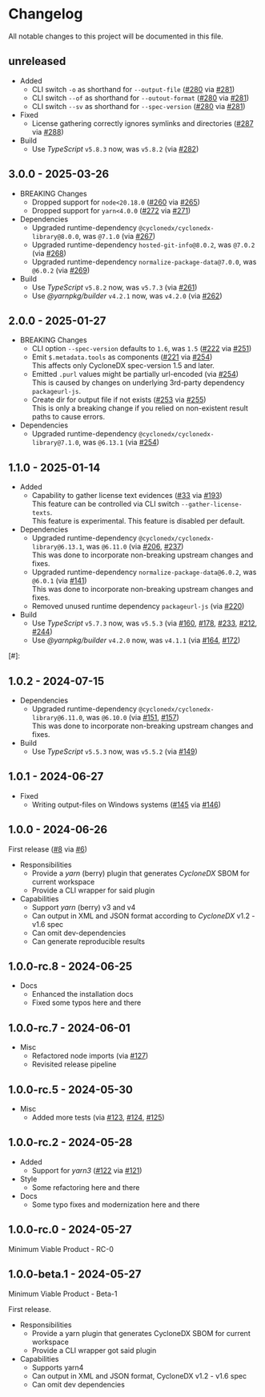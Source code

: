 # Changelog

All notable changes to this project will be documented in this file.

## unreleased

<!-- add unreleased items here -->

* Added
  * CLI switch `-o`   as shorthand for `--output-file` ([#280] via [#281])
  * CLI switch `--of` as shorthand for `--outout-format` ([#280] via [#281])
  * CLI switch `--sv` as shorthand for `--spec-version` ([#280] via [#281])
* Fixed
  * License gathering correctly ignores symlinks and directories ([#287] via [#288])
* Build
  * Use _TypeScript_ `v5.8.3` now, was `v5.8.2` (via [#282])

[#280]: https://github.com/CycloneDX/cyclonedx-node-yarn/issues/280
[#281]: https://github.com/CycloneDX/cyclonedx-node-yarn/pull/281
[#282]: https://github.com/CycloneDX/cyclonedx-node-yarn/pull/282
[#287]: https://github.com/CycloneDX/cyclonedx-node-yarn/issues/287
[#288]: https://github.com/CycloneDX/cyclonedx-node-yarn/pull/288

## 3.0.0 - 2025-03-26

* BREAKING Changes
  * Dropped support for `node<20.18.0` ([#260] via [#265])
  * Dropped support for `yarn<4.0.0` ([#272] via [#271])
* Dependencies
  * Upgraded runtime-dependency `@cyclonedx/cyclonedx-library@8.0.0`, was `@7.1.0` (via [#267])
  * Upgraded runtime-dependency `hosted-git-info@8.0.2`, was `@7.0.2` (via [#268])
  * Upgraded runtime-dependency `normalize-package-data@7.0.0`, was `@6.0.2` (via [#269])
* Build
  * Use _TypeScript_ `v5.8.2` now, was `v5.7.3` (via [#261])
  * Use _@yarnpkg/builder_ `v4.2.1` now, was `v4.2.0` (via [#262])

[#260]: https://github.com/CycloneDX/cyclonedx-node-yarn/issues/260
[#261]: https://github.com/CycloneDX/cyclonedx-node-yarn/pull/261
[#262]: https://github.com/CycloneDX/cyclonedx-node-yarn/pull/262
[#265]: https://github.com/CycloneDX/cyclonedx-node-yarn/pull/265
[#267]: https://github.com/CycloneDX/cyclonedx-node-yarn/pull/267
[#268]: https://github.com/CycloneDX/cyclonedx-node-yarn/pull/268
[#269]: https://github.com/CycloneDX/cyclonedx-node-yarn/pull/269
[#271]: https://github.com/CycloneDX/cyclonedx-node-yarn/pull/271
[#272]: https://github.com/CycloneDX/cyclonedx-node-yarn/issues/272

## 2.0.0 - 2025-01-27

* BREAKING Changes
  * CLI option `--spec-version` defaults to `1.6`, was `1.5` ([#222] via [#251])
  * Emit `$.metadata.tools` as components ([#221] via [#254])  
    This affects only CycloneDX spec-version 1.5 and later.
  * Emitted `.purl` values might be partially url-encoded (via [#254])  
    This is caused by changes on underlying 3rd-party dependency `packageurl-js`.
  * Create dir for output file if not exists ([#253] via [#255])  
    This is only a breaking change if you relied on non-existent result paths to cause errors.
* Dependencies
  * Upgraded runtime-dependency `@cyclonedx/cyclonedx-library@7.1.0`, was `@6.13.1` (via [#254])

[#221]: https://github.com/CycloneDX/cyclonedx-node-yarn/issues/221
[#222]: https://github.com/CycloneDX/cyclonedx-node-yarn/issues/222
[#251]: https://github.com/CycloneDX/cyclonedx-node-yarn/pull/251
[#253]: https://github.com/CycloneDX/cyclonedx-node-yarn/issues/253
[#254]: https://github.com/CycloneDX/cyclonedx-node-yarn/pull/254
[#255]: https://github.com/CycloneDX/cyclonedx-node-yarn/pull/255

## 1.1.0 - 2025-01-14

* Added
  * Capability to gather license text evidences ([#33] via [#193])  
    This feature can be controlled via CLI switch `--gather-license-texts`.  
    This feature is experimental. This feature is disabled per default.
* Dependencies
  * Upgraded runtime-dependency `@cyclonedx/cyclonedx-library@6.13.1`, was `@6.11.0` (via [#206], [#237])  
    This was done to incorporate non-breaking upstream changes and fixes.
  * Upgraded runtime-dependency `normalize-package-data@6.0.2`, was `@6.0.1` (via [#141])  
    This was done to incorporate non-breaking upstream changes and fixes.
  * Removed unused runtime dependency `packageurl-js` (via [#220])
* Build
  * Use _TypeScript_ `v5.7.3` now, was `v5.5.3` (via [#160], [#178], [#233], [#212], [#244])
  * Use _@yarnpkg/builder_ `v4.2.0` now, was `v4.1.1` (via [#164], [#172])

[#33]: https://github.com/CycloneDX/cyclonedx-node-yarn/issues/33
[#141]: https://github.com/CycloneDX/cyclonedx-node-yarn/pull/141
[#160]: https://github.com/CycloneDX/cyclonedx-node-yarn/pull/160
[#164]: https://github.com/CycloneDX/cyclonedx-node-yarn/pull/164
[#172]: https://github.com/CycloneDX/cyclonedx-node-yarn/pull/172
[#178]: https://github.com/CycloneDX/cyclonedx-node-yarn/pull/178
[#193]: https://github.com/CycloneDX/cyclonedx-node-yarn/pull/193
[#206]: https://github.com/CycloneDX/cyclonedx-node-yarn/pull/206
[#212]: https://github.com/CycloneDX/cyclonedx-node-yarn/pull/212
[#220]: https://github.com/CycloneDX/cyclonedx-node-yarn/pull/220
[#233]: https://github.com/CycloneDX/cyclonedx-node-yarn/pull/233
[#237]: https://github.com/CycloneDX/cyclonedx-node-yarn/pull/237
[#244]: https://github.com/CycloneDX/cyclonedx-node-yarn/pull/244
[#]:

## 1.0.2 - 2024-07-15

* Dependencies
  * Upgraded runtime-dependency `@cyclonedx/cyclonedx-library@6.11.0`, was `@6.10.0` (via [#151], [#157])  
    This was done to incorporate non-breaking upstream changes and fixes.
* Build
  * Use _TypeScript_ `v5.5.3` now, was `v5.5.2` (via [#149]) 

[#149]: https://github.com/CycloneDX/cyclonedx-node-yarn/pull/149
[#151]: https://github.com/CycloneDX/cyclonedx-node-yarn/pull/151
[#157]: https://github.com/CycloneDX/cyclonedx-node-yarn/pull/157

## 1.0.1 - 2024-06-27

* Fixed
  * Writing output-files on Windows systems ([#145] via [#146])

[#145]: https://github.com/CycloneDX/cyclonedx-node-yarn/issues/145
[#146]: https://github.com/CycloneDX/cyclonedx-node-yarn/pull/146

## 1.0.0 - 2024-06-26

First release ([#8] via [#6])

* Responsibilities
  - Provide a _yarn_ (berry) plugin that generates _CycloneDX_ SBOM for current workspace
  - Provide a CLI wrapper for said plugin
* Capabilities
  - Support _yarn_ (berry) v3 and v4
  - Can output in XML and JSON format according to _CycloneDX_ v1.2 - v1.6 spec
  - Can omit dev-dependencies
  - Can generate reproducible results

[#6]: https://github.com/CycloneDX/cyclonedx-node-yarn/pull/6
[#8]: https://github.com/CycloneDX/cyclonedx-node-yarn/discussions/8

## 1.0.0-rc.8 - 2024-06-25

* Docs
  * Enhanced the installation docs
  * Fixed some typos here and there

## 1.0.0-rc.7 - 2024-06-01

* Misc
  * Refactored node imports (via [#127])
  * Revisited release pipeline

[#127]: https://github.com/CycloneDX/cyclonedx-node-yarn/pull/127

## 1.0.0-rc.5 - 2024-05-30

* Misc
  * Added more tests (via [#123], [#124], [#125])

[#123]: https://github.com/CycloneDX/cyclonedx-node-yarn/pull/123
[#124]: https://github.com/CycloneDX/cyclonedx-node-yarn/pull/124
[#125]: https://github.com/CycloneDX/cyclonedx-node-yarn/pull/125

## 1.0.0-rc.2 - 2024-05-28

* Added
  * Support for _yarn3_ ([#122] via [#121])
* Style
  * Some refactoring here and there
* Docs
  * Some typo fixes and modernization here and there

[#121]: https://github.com/CycloneDX/cyclonedx-node-yarn/pull/121
[#122]: https://github.com/CycloneDX/cyclonedx-node-yarn/issues/122

## 1.0.0-rc.0 - 2024-05-27

Minimum Viable Product - RC-0

## 1.0.0-beta.1 - 2024-05-27

Minimum Viable Product - Beta-1

First release.

* Responsibilities
  - Provide a yarn plugin that generates CycloneDX SBOM for current workspace
  - Provide a CLI wrapper got said plugin
* Capabilities
  - Supports yarn4
  - Can output in XML and JSON format, CycloneDX v1.2 - v1.6 spec
  - Can omit dev dependencies
